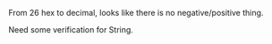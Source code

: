 
From 26 hex to decimal, looks like there is no negative/positive thing.     

Need some verification for String.   

